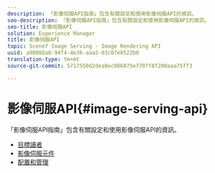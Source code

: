 ```yaml
---
description: 「影像伺服API指南」包含有關設定和使用影像伺服API的資訊。
seo-description: 「影像伺服API指南」包含有關設定和使用影像伺服API的資訊。
seo-title: 影像伺服API
solution: Experience Manager
title: 影像伺服API
topic: Scene7 Image Serving - Image Rendering API
uuid: a90088a8-94f4-4e36-aaa2-03c07e8522b0
translation-type: tm+mt
source-git-commit: 5717550d2dea8ec086875e770ff8f200aaa75ff3

---
```



# 影像伺服API{#image-serving-api}

「影像伺服API指南」包含有關設定和使用影像伺服API的資訊。

* [目標讀者](c-intended-audience.md)
* [影像伺服元件](r-components.md)
* [配置和管理](c-configuration-and-administration/c-configuration-and-administration.md)
